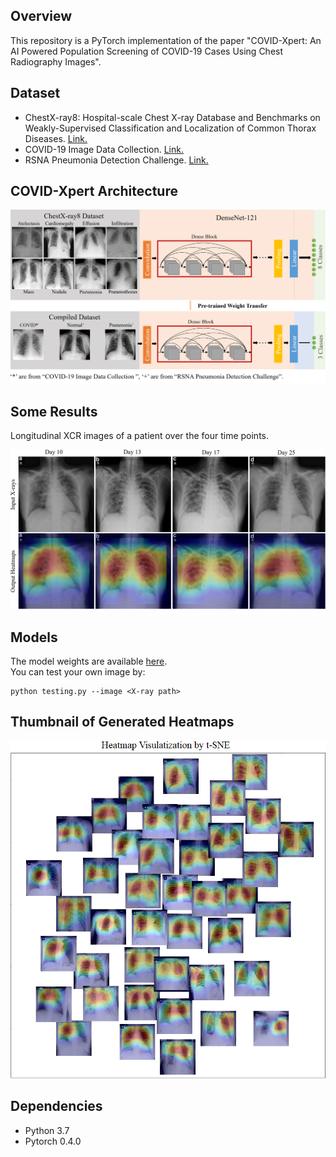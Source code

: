 Overview
----
This repository is a PyTorch implementation of the paper "COVID-Xpert: An AI Powered Population Screening of COVID-19 Cases Using Chest Radiography Images".

Dataset
-----
* ChestX-ray8: Hospital-scale Chest X-ray Database and Benchmarks on Weakly-Supervised Classification and Localization of Common Thorax Diseases. [Link.](https://nihcc.app.box.com/v/ChestXray-NIHCC)  
* COVID-19 Image Data Collection. [Link.](https://github.com/ieee8023/covid-chestxray-dataset)  
* RSNA Pneumonia Detection Challenge. [Link.](https://www.kaggle.com/c/rsna-pneumonia-detection-challenge)  


COVID-Xpert Architecture
----
![](readme/transfer_learning.PNG)

Some Results
----
Longitudinal XCR images of a patient over the four time points.  

![](readme/one_patient.PNG)



Models
----
The model weights are available [here](https://drive.google.com/drive/folders/1AUtsxjPNVJiTboFFTzzqyeCKBPvMxbII?usp=sharing).  
You can test your own image by:
```
python testing.py --image <X-ray path>
```

Thumbnail of Generated Heatmaps
-----
![](readme/heatmap.PNG)




Dependencies
-----
* Python 3.7
* Pytorch 0.4.0



